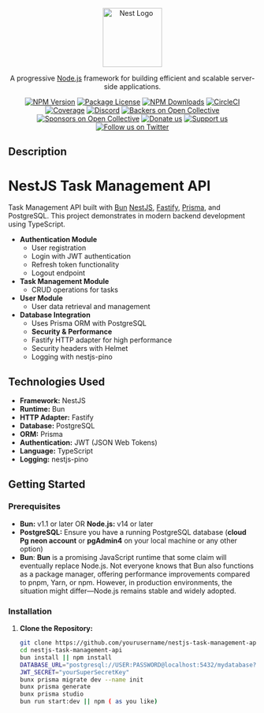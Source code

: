 <p align="center">
  <a href="http://nestjs.com/" target="blank"><img src="https://nestjs.com/img/logo-small.svg" width="120" alt="Nest Logo" /></a>
</p>

[circleci-image]: https://img.shields.io/circleci/build/github/nestjs/nest/master?token=abc123def456
[circleci-url]: https://circleci.com/gh/nestjs/nest

  <p align="center">A progressive <a href="http://nodejs.org" target="_blank">Node.js</a> framework for building efficient and scalable server-side applications.</p>
    <p align="center">
<a href="https://www.npmjs.com/~nestjscore" target="_blank"><img src="https://img.shields.io/npm/v/@nestjs/core.svg" alt="NPM Version" /></a>
<a href="https://www.npmjs.com/~nestjscore" target="_blank"><img src="https://img.shields.io/npm/l/@nestjs/core.svg" alt="Package License" /></a>
<a href="https://www.npmjs.com/~nestjscore" target="_blank"><img src="https://img.shields.io/npm/dm/@nestjs/common.svg" alt="NPM Downloads" /></a>
<a href="https://circleci.com/gh/nestjs/nest" target="_blank"><img src="https://img.shields.io/circleci/build/github/nestjs/nest/master" alt="CircleCI" /></a>
<a href="https://coveralls.io/github/nestjs/nest?branch=master" target="_blank"><img src="https://coveralls.io/repos/github/nestjs/nest/badge.svg?branch=master#9" alt="Coverage" /></a>
<a href="https://discord.gg/G7Qnnhy" target="_blank"><img src="https://img.shields.io/badge/discord-online-brightgreen.svg" alt="Discord"/></a>
<a href="https://opencollective.com/nest#backer" target="_blank"><img src="https://opencollective.com/nest/backers/badge.svg" alt="Backers on Open Collective" /></a>
<a href="https://opencollective.com/nest#sponsor" target="_blank"><img src="https://opencollective.com/nest/sponsors/badge.svg" alt="Sponsors on Open Collective" /></a>
  <a href="https://paypal.me/kamilmysliwiec" target="_blank"><img src="https://img.shields.io/badge/Donate-PayPal-ff3f59.svg" alt="Donate us"/></a>
    <a href="https://opencollective.com/nest#sponsor"  target="_blank"><img src="https://img.shields.io/badge/Support%20us-Open%20Collective-41B883.svg" alt="Support us"></a>
  <a href="https://twitter.com/nestframework" target="_blank"><img src="https://img.shields.io/twitter/follow/nestframework.svg?style=social&label=Follow" alt="Follow us on Twitter"></a>
</p>
  <!--[![Backers on Open Collective](https://opencollective.com/nest/backers/badge.svg)](https://opencollective.com/nest#backer)
  [![Sponsors on Open Collective](https://opencollective.com/nest/sponsors/badge.svg)](https://opencollective.com/nest#sponsor)-->

## Description

# NestJS Task Management API

Task Management API built with [Bun](https://bun.sh/) [NestJS](https://nestjs.com/), [Fastify](https://www.fastify.io/), [Prisma](https://www.prisma.io/), and PostgreSQL. This project demonstrates in modern backend development using TypeScript.



- **Authentication Module**
  - User registration
  - Login with JWT authentication
  - Refresh token functionality
  - Logout endpoint
- **Task Management Module**
  - CRUD operations for tasks
- **User Module**
  - User data retrieval and management
- **Database Integration**
  - Uses Prisma ORM with PostgreSQL
  - **Security & Performance**
  - Fastify HTTP adapter for high performance
  - Security headers with Helmet
  - Logging with nestjs-pino

## Technologies Used

- **Framework:** NestJS
- **Runtime:** Bun 
- **HTTP Adapter:** Fastify
- **Database:** PostgreSQL
- **ORM:** Prisma
- **Authentication:** JWT (JSON Web Tokens)
- **Language:** TypeScript
- **Logging:** nestjs-pino

## Getting Started

### Prerequisites
-   **Bun:** v1.1 or later OR  **Node.js:** v14 or later
- **PostgreSQL:** Ensure you have a running PostgreSQL database (**cloud Pg neon account** or **pgAdmin4** on your local machine or any other option)
- **Bun**: **Bun** is a promising JavaScript runtime that some claim will eventually replace Node.js. Not everyone knows that Bun also functions as a package manager, offering performance improvements compared to pnpm, Yarn, or npm. However, in production environments, the situation might differ—Node.js remains stable and widely adopted.

### Installation

1. **Clone the Repository:**

   ```bash
   git clone https://github.com/yourusername/nestjs-task-management-api.git
   cd nestjs-task-management-api
   bun install || npm install
   DATABASE_URL="postgresql://USER:PASSWORD@localhost:5432/mydatabase?schema=public" (# I use cloud pg neon)
   JWT_SECRET="yourSuperSecretKey" 
   bunx prisma migrate dev --name init
   bunx prisma generate
   bunx prisma studio
   bun run start:dev || npm ( as you like)


